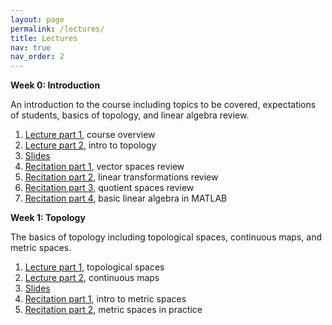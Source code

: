 ```yaml
---
layout: page
permalink: /lectures/
title: Lectures
nav: true
nav_order: 2
---
```

**Week 0: Introduction**

An introduction to the course including topics to be covered, expectations of students, basics of topology, and linear algebra review.

1. [Lecture part 1](https://youtu.be/ErUih7uJaZg), course overview
2. [Lecture part 2](https://youtu.be/rga-Y9IRy1s), intro to topology
3. [Slides](https://github.com/TDA-and-Neuro/tda-and-neuro.github.io/blob/master/lec0.pdf)
4. [Recitation part 1](https://youtu.be/bbSK2z1spfA), vector spaces review
5. [Recitation part 2](https://youtu.be/V4UpCdK5iQc), linear transformations review
6. [Recitation part 3](https://youtu.be/oY-G0fyNm1Y), quotient spaces review
7. [Recitation part 4](https://youtu.be/7xlQy-f7tG4), basic linear algebra in MATLAB

**Week 1: Topology**

The basics of topology including topological spaces, continuous maps, and metric spaces.

1. [Lecture part 1](https://youtu.be/yaxsRzRs87c), topological spaces
2. [Lecture part 2](https://youtu.be/K_3ZN9V5CI8), continuous maps
3. [Slides](https://github.com/TDA-and-Neuro/tda-and-neuro.github.io/blob/master/lec1.pdf)
4. [Recitation part 1](https://youtu.be/IjAIQo_rc5E), intro to metric spaces
5. [Recitation part 2](https://youtu.be/LndONFc99pQ), metric spaces in practice

<!-- **Week 2: Simplicial Complexes**

Simplicial complexes, simplicial maps, filtrations, and computations.

1. [Lecture part 1](https://youtu.be/jR5OR05xYDY), simplicial complexes
2. [Lecture part 2](https://youtu.be/3YdbBVeBN3c), simplicial maps
3. [Lecture part 3](https://youtu.be/_-lE35xgV4o), Rips and Cech complexes
4. [Slides][lec2.pdf]
5. [Recitation part 1](https://youtu.be/nvpN_w4pK3E), simplicial complexes and examples
6. [Recitation part 2](https://youtu.be/nvpN_w4pK3E), intro to JavaPlex and simplicial complexes in MATLAB

**Week 3: Simplicial Homology**

The theory and computation of simplicial homology.

1. [Lecture part 1](https://youtu.be/jYckBwhAYFs), simplicial homology
2. [Lecture part 2](https://youtu.be/XJvkc3FAUNw), betti numbers
3. [Lecture part 3](https://youtu.be/8qQwDGHfbIE), computing homology
1. [Recitation part 1](https://youtu.be/6_rQQY62Cxo), review and examples
2. [Recitation part 2](https://youtu.be/7P8Tg1T28EA), homology with different coefficients
3. [Recitation part 3](https://youtu.be/CkiolQfFBf4), simplicial homology in JavaPlex

**Week 4: Persistent Homology**

1. [Lecture part 1](https://youtu.be/7uPD5QtbSYI), persistent homology
2. [Lecture part 2](https://youtu.be/mbBsLek0b2o), the persistence algorithm
3. [Recitation part 1](https://youtu.be/__GA7GQdK0A)
4. [Recitation part 2](https://youtu.be/6JkzmMipnqc)

**Week 5: Speeding Up Persistent Homology**

1. [Lecture part 1](https://youtu.be/piriuaiBE1M), speeding up persistent homology
2. [Lecture part 2](https://youtu.be/6kQSG_qchIU), subsampling
3. [Recitation part 1](https://youtu.be/3iNh-skAHgg)
4. [Recitation part 2](https://youtu.be/eAPS4EVgCTM)

**Week 6: Theoretical Foundations of Persistent Homology**

1. [Recitation part 1](https://youtu.be/Q-5ruUQ8cQI)
2. [Recitation part 2](https://youtu.be/dlMj9k9QWsk)

**Week 7: Extensions of Persistent Homology**

1. [Recitation part 1](https://youtu.be/5mPJqLDhHBo)
2. [Recitation part 2](https://youtu.be/7qi_TMDYk8M)
3. [Recitation part 3](https://youtu.be/I1DBGED1fvE) -->
